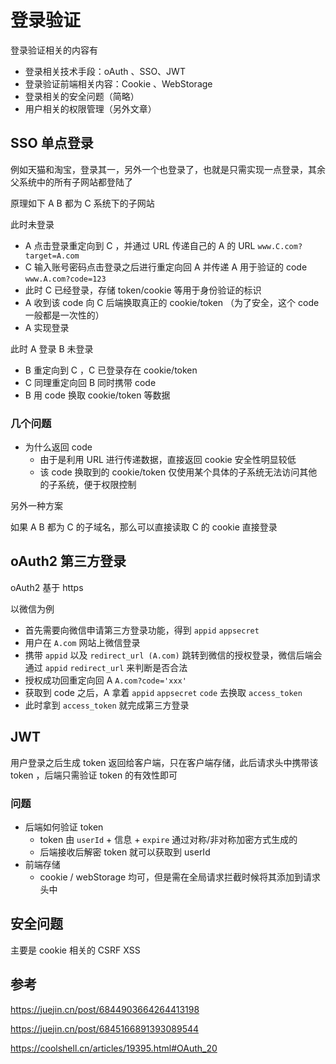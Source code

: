 # 登录验证



登录验证相关的内容有

* 登录相关技术手段：oAuth 、SSO、JWT
* 登录验证前端相关内容：Cookie 、WebStorage
* 登录相关的安全问题（简略）
* 用户相关的权限管理（另外文章）





## SSO 单点登录

例如天猫和淘宝，登录其一，另外一个也登录了，也就是只需实现一点登录，其余父系统中的所有子网站都登陆了

原理如下 A B 都为 C 系统下的子网站

此时未登录

* A 点击登录重定向到 C ，并通过 URL 传递自己的 A 的 URL `www.C.com?target=A.com`
* C 输入账号密码点击登录之后进行重定向回 A 并传递 A 用于验证的 code `www.A.com?code=123`
* 此时 C 已经登录，存储 token/cookie 等用于身份验证的标识
* A 收到该 code 向 C 后端换取真正的 cookie/token （为了安全，这个 code 一般都是一次性的）
* A 实现登录

此时 A 登录 B 未登录

* B 重定向到 C ，C 已登录存在 cookie/token
* C 同理重定向回 B 同时携带 code 
* B 用 code 换取 cookie/token 等数据



### 几个问题

* 为什么返回 code
  * 由于是利用 URL 进行传递数据，直接返回 cookie 安全性明显较低
  * 该 code 换取到的 cookie/token 仅使用某个具体的子系统无法访问其他的子系统，便于权限控制



另外一种方案

如果 A B 都为 C 的子域名，那么可以直接读取 C 的 cookie 直接登录

## oAuth2 第三方登录

oAuth2 基于 https

以微信为例

* 首先需要向微信申请第三方登录功能，得到 `appid` `appsecret`
* 用户在 `A.com` 网站上微信登录
* 携带 `appid` 以及 `redirect_url (A.com)` 跳转到微信的授权登录，微信后端会通过 `appid` `redirect_url` 来判断是否合法
* 授权成功回重定向回 A `A.com?code='xxx'`
* 获取到 code 之后，A 拿着 `appid` `appsecret` `code` 去换取 `access_token`
* 此时拿到 `access_token` 就完成第三方登录





## JWT

用户登录之后生成 token 返回给客户端，只在客户端存储，此后请求头中携带该 token ，后端只需验证 token 的有效性即可



### 问题

* 后端如何验证 token
  * token 由 `userId` + 信息 + `expire` 通过对称/非对称加密方式生成的
  * 后端接收后解密 token 就可以获取到 userId
* 前端存储
  * cookie / webStorage 均可，但是需在全局请求拦截时候将其添加到请求头中



## 安全问题

主要是 cookie 相关的 CSRF XSS





## 



## 参考

https://juejin.cn/post/6844903664264413198

https://juejin.cn/post/6845166891393089544

https://coolshell.cn/articles/19395.html#OAuth_20
